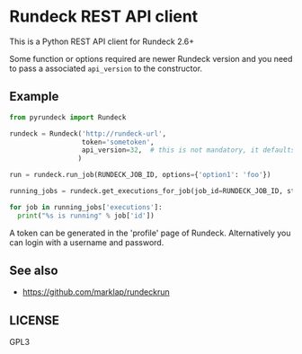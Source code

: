 # Rundeck REST API client

This is a Python REST API client for Rundeck 2.6+

Some function or options required are newer Rundeck version and you need to pass
a associated `api_version` to the constructor.

## Example

```python
from pyrundeck import Rundeck

rundeck = Rundeck('http://rundeck-url',
                  token='sometoken',
                  api_version=32,  # this is not mandatory, it defaults to 18
                 )

run = rundeck.run_job(RUNDECK_JOB_ID, options={'option1': 'foo'})

running_jobs = rundeck.get_executions_for_job(job_id=RUNDECK_JOB_ID, status='running')

for job in running_jobs['executions']:
  print("%s is running" % job['id'])
```

A token can be generated in the 'profile' page of Rundeck. Alternatively you
can login with a username and password.


## See also

- https://github.com/marklap/rundeckrun

## LICENSE

GPL3
